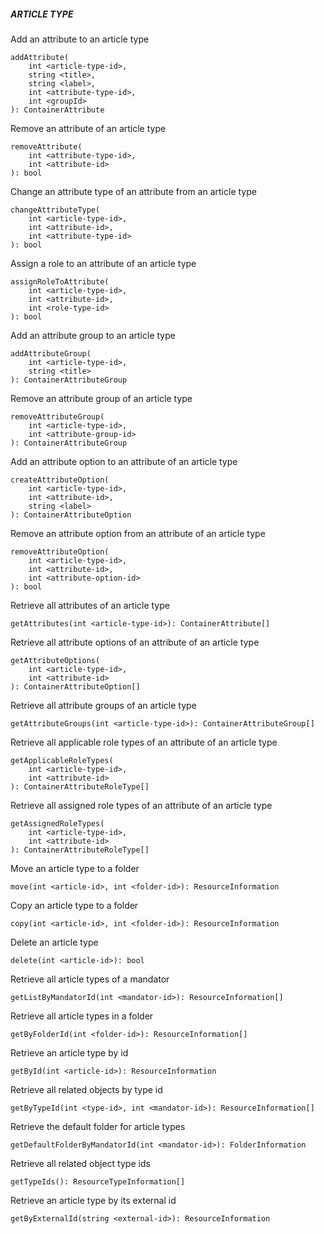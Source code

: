 ##### ARTICLE TYPE

Add an attribute to an article type


```
addAttribute(
    int <article-type-id>,
    string <title>,
    string <label>,
    int <attribute-type-id>,
    int <groupId>
): ContainerAttribute
```

Remove an attribute of an article type


```
removeAttribute(
    int <attribute-type-id>,
    int <attribute-id>
): bool
```

Change an attribute type of an attribute from an article type


```
changeAttributeType(
    int <article-type-id>,
    int <attribute-id>,
    int <attribute-type-id>
): bool
```

Assign a role to an attribute of an article type


```
assignRoleToAttribute(
    int <article-type-id>,
    int <attribute-id>,
    int <role-type-id>
): bool
```

Add an attribute group to an article type


```
addAttributeGroup(
    int <article-type-id>,
    string <title>
): ContainerAttributeGroup
```

Remove an attribute group of an article type


```
removeAttributeGroup(
    int <article-type-id>,
    int <attribute-group-id>
): ContainerAttributeGroup
```

Add an attribute option to an attribute of an article type


```
createAttributeOption(
    int <article-type-id>,
    int <attribute-id>,
    string <label>
): ContainerAttributeOption
```

Remove an attribute option from an attribute of an article type


```
removeAttributeOption(
    int <article-type-id>,
    int <attribute-id>,
    int <attribute-option-id>
): bool
```

Retrieve all attributes of an article type


```
getAttributes(int <article-type-id>): ContainerAttribute[]
```

Retrieve all attribute options of an attribute of an article type


```
getAttributeOptions(
    int <article-type-id>,
    int <attribute-id>
): ContainerAttributeOption[]
```

Retrieve all attribute groups of an article type


```
getAttributeGroups(int <article-type-id>): ContainerAttributeGroup[]
```

Retrieve all applicable role types of an attribute of an article type


```
getApplicableRoleTypes(
    int <article-type-id>,
    int <attribute-id>
): ContainerAttributeRoleType[]
```

Retrieve all assigned role types of an attribute of an article type


```
getAssignedRoleTypes(
    int <article-type-id>,
    int <attribute-id>
): ContainerAttributeRoleType[]
```

Move an article type to a folder


```
move(int <article-id>, int <folder-id>): ResourceInformation
```

Copy an article type to a folder


```
copy(int <article-id>, int <folder-id>): ResourceInformation
```

Delete an article type


```
delete(int <article-id>): bool
```

Retrieve all article types of a mandator


```
getListByMandatorId(int <mandator-id>): ResourceInformation[]
```

Retrieve all article types in a folder


```
getByFolderId(int <folder-id>): ResourceInformation[]
```

Retrieve an article type by id


```
getById(int <article-id>): ResourceInformation
```

Retrieve all related objects by type id


```
getByTypeId(int <type-id>, int <mandator-id>): ResourceInformation[]
```

Retrieve the default folder for article types


```
getDefaultFolderByMandatorId(int <mandator-id>): FolderInformation
```

Retrieve all related object type ids


```
getTypeIds(): ResourceTypeInformation[]
```

Retrieve an article type by its external id


```
getByExternalId(string <external-id>): ResourceInformation
```
